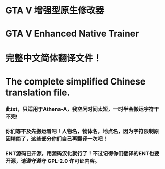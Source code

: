 # GTA V 增强型原生修改器
# GTA V Enhanced Native Trainer  

# 完整中文简体翻译文件！
# The complete simplified Chinese translation file.


### 此txt，只适用于Athena-A，我空闲时间太短，一时半会搬运字符干不完!
### 你们等不及先搬运着吧！人物名，物体名，地点名，因为字符限制原因精简了，这些部分你们自己再翻译一次吧！
### ENT源码已开源，用源码汉化就行了！不过记得你们翻译的ENT也要开源，请遵守遵守 GPL-2.0 许可证内容。
